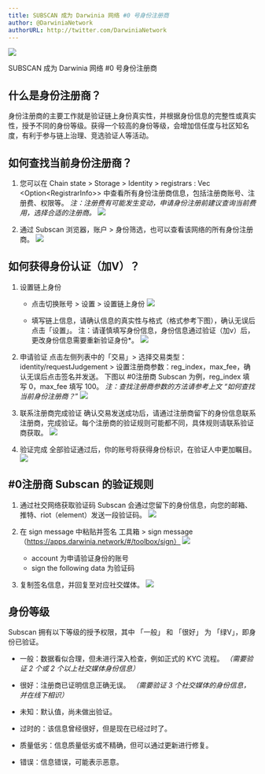```yaml
---
title: SUBSCAN 成为 Darwinia 网络 #0 号身份注册商
author: @DarwiniaNetwork
authorURL: http://twitter.com/DarwiniaNetwork
---
```


![](assets/2020-10-21-subscan-became-the-0-registrar-of-darwinia-network-1.jpg)

SUBSCAN 成为 Darwinia 网络 #0 号身份注册商

<!--truncate-->

## 什么是身份注册商？
身份注册商的主要工作就是验证链上身份真实性，并根据身份信息的完整性或真实性，授予不同的身份等级。获得一个较高的身份等级，会增加信任度与社区知名度，有利于参与链上治理、竞选验证人等活动。



## 如何查找当前身份注册商？
1. 您可以在 Chain state > Storage > Identity > registrars : Vec \<Option\<RegistrarInfo\>\> 中查看所有身份注册商信息，包括注册商账号、注册费、权限等。
   *注：注册费有可能发生变动，申请身份注册前建议查询当前费用，选择合适的注册商。*
   ![](assets/2020-10-21-subscan-became-the-0-registrar-of-darwinia-network-2.png)


2. 通过 Subscan 浏览器，账户 > 身份筛选，也可以查看该网络的所有身份注册商。
![](assets/2020-10-21-subscan-became-the-0-registrar-of-darwinia-network-3.png)



## 如何获得身份认证（加V）？
1. 设置链上身份
   * 点击切换账号 > 设置 > 设置链上身份
     ![](assets/2020-10-21-subscan-became-the-0-registrar-of-darwinia-network-4.png)

   * 填写链上信息，请确认信息的真实性与格式（格式参考下图），确认无误后点击「设置」。
     注：请谨慎填写身份信息，身份信息通过验证（加v）后，更改身份信息需要重新验证身份*。
     ![](assets/2020-10-21-subscan-became-the-0-registrar-of-darwinia-network-5.png)


2. 申请验证
   点击左侧列表中的「交易」> 选择交易类型：identity/requestJudgement > 设置注册商参数：reg_index，max_fee，确认无误后点击签名并发送。
   下图以 #0注册商 Subscan 为例，reg_index 填写 0，max_fee 填写 100。
   *注：查找注册商参数的方法请参考上文 “如何查找当前身份注册商？*”
   ![](assets/2020-10-21-subscan-became-the-0-registrar-of-darwinia-network-6.png)


3. 联系注册商完成验证
   确认交易发送成功后，请通过注册商留下的身份信息联系注册商，完成验证。每个注册商的验证规则可能都不同，具体规则请联系验证商获取。
   ![](assets/2020-10-21-subscan-became-the-0-registrar-of-darwinia-network-7.png)


4. 验证完成
   全部验证通过后，你的账号将获得身份标识，在验证人中更加瞩目。
   ![](assets/2020-10-21-subscan-became-the-0-registrar-of-darwinia-network-8.png)



## #0注册商 Subscan 的验证规则
1. 通过社交网络获取验证码
   Subscan 会通过您留下的身份信息，向您的邮箱、推特、riot（element）发送一段验证码。
   ![](assets/2020-10-21-subscan-became-the-0-registrar-of-darwinia-network-9.png)


2. 在 sign message 中粘贴并签名
   工具箱 > sign message（https://apps.darwinia.network/#/toolbox/sign）
   ![](assets/2020-10-21-subscan-became-the-0-registrar-of-darwinia-network-10.png)
    * account 为申请验证身份的账号
	* sign the following data 为验证码


3. 复制签名信息，并回复至对应社交媒体。
   ![](assets/2020-10-21-subscan-became-the-0-registrar-of-darwinia-network-11.png)



## 身份等级
Subscan 拥有以下等级的授予权限，其中 「一般」 和 「很好」 为 「绿V」，即身份已验证。
* 一般：数据看似合理，但未进行深入检查，例如正式的 KYC 流程。
  *（需要验证 2 个或 2 个以上社交媒体身份信息）*

* 很好：注册商已证明信息正确无误。
  *（需要验证 3 个社交媒体的身份信息，并在线下相识）*

* 未知：默认值，尚未做出验证。

* 过时的：该信息曾经很好，但是现在已经过时了。

* 质量低劣：信息质量低劣或不精确，但可以通过更新进行修复。

* 错误：信息错误，可能表示恶意。